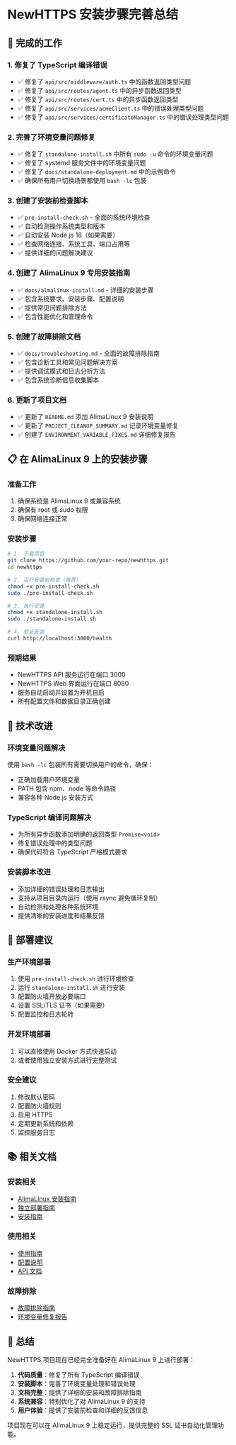 # NewHTTPS 安装步骤完善总结

## 🎯 完成的工作

### 1. 修复了 TypeScript 编译错误
- ✅ 修复了 `api/src/middleware/auth.ts` 中的函数返回类型问题
- ✅ 修复了 `api/src/routes/agent.ts` 中的异步函数返回类型
- ✅ 修复了 `api/src/routes/cert.ts` 中的异步函数返回类型  
- ✅ 修复了 `api/src/services/acmeClient.ts` 中的错误处理类型问题
- ✅ 修复了 `api/src/services/certificateManager.ts` 中的错误处理类型问题

### 2. 完善了环境变量问题修复
- ✅ 修复了 `standalone-install.sh` 中所有 `sudo -u` 命令的环境变量问题
- ✅ 修复了 systemd 服务文件中的环境变量问题
- ✅ 修复了 `docs/standalone-deployment.md` 中的示例命令
- ✅ 确保所有用户切换场景都使用 `bash -lc` 包装

### 3. 创建了安装前检查脚本
- ✅ `pre-install-check.sh` - 全面的系统环境检查
- ✅ 自动检测操作系统类型和版本
- ✅ 自动安装 Node.js 18（如果需要）
- ✅ 检查网络连接、系统工具、端口占用等
- ✅ 提供详细的问题解决建议

### 4. 创建了 AlimaLinux 9 专用安装指南
- ✅ `docs/almalinux-install.md` - 详细的安装步骤
- ✅ 包含系统要求、安装步骤、配置说明
- ✅ 提供常见问题排除方法
- ✅ 包含性能优化和管理命令

### 5. 创建了故障排除文档
- ✅ `docs/troubleshooting.md` - 全面的故障排除指南
- ✅ 包含诊断工具和常见问题解决方案
- ✅ 提供调试模式和日志分析方法
- ✅ 包含系统诊断信息收集脚本

### 6. 更新了项目文档
- ✅ 更新了 `README.md` 添加 AlimaLinux 9 安装说明
- ✅ 更新了 `PROJECT_CLEANUP_SUMMARY.md` 记录环境变量修复
- ✅ 创建了 `ENVIRONMENT_VARIABLE_FIXES.md` 详细修复报告

## 📋 在 AlimaLinux 9 上的安装步骤

### 准备工作
1. 确保系统是 AlimaLinux 9 或兼容系统
2. 确保有 root 或 sudo 权限
3. 确保网络连接正常

### 安装步骤
```bash
# 1. 下载项目
git clone https://github.com/your-repo/newhttps.git
cd newhttps

# 2. 运行安装前检查（推荐）
chmod +x pre-install-check.sh
sudo ./pre-install-check.sh

# 3. 执行安装
chmod +x standalone-install.sh
sudo ./standalone-install.sh

# 4. 验证安装
curl http://localhost:3000/health
```

### 预期结果
- NewHTTPS API 服务运行在端口 3000
- NewHTTPS Web 界面运行在端口 8080
- 服务自动启动并设置为开机自启
- 所有配置文件和数据目录正确创建

## 🔧 技术改进

### 环境变量问题解决
使用 `bash -lc` 包装所有需要切换用户的命令，确保：
- 正确加载用户环境变量
- PATH 包含 npm、node 等命令路径
- 兼容各种 Node.js 安装方式

### TypeScript 编译问题解决
- 为所有异步函数添加明确的返回类型 `Promise<void>`
- 修复错误处理中的类型问题
- 确保代码符合 TypeScript 严格模式要求

### 安装脚本改进
- 添加详细的错误处理和日志输出
- 支持从项目目录内运行（使用 rsync 避免循环复制）
- 自动检测和处理各种系统环境
- 提供清晰的安装进度和结果反馈

## 🚀 部署建议

### 生产环境部署
1. 使用 `pre-install-check.sh` 进行环境检查
2. 运行 `standalone-install.sh` 进行安装
3. 配置防火墙开放必要端口
4. 设置 SSL/TLS 证书（如果需要）
5. 配置监控和日志轮转

### 开发环境部署
1. 可以直接使用 Docker 方式快速启动
2. 或者使用独立安装方式进行完整测试

### 安全建议
1. 修改默认密码
2. 配置防火墙规则
3. 启用 HTTPS
4. 定期更新系统和依赖
5. 监控服务日志

## 📚 相关文档

### 安装相关
- [AlimaLinux 安装指南](docs/almalinux-install.md)
- [独立部署指南](docs/standalone-deployment.md)
- [安装指南](docs/install.md)

### 使用相关
- [使用指南](docs/usage.md)
- [配置说明](docs/config.md)
- [API 文档](docs/api.md)

### 故障排除
- [故障排除指南](docs/troubleshooting.md)
- [环境变量修复报告](ENVIRONMENT_VARIABLE_FIXES.md)

## 🎉 总结

NewHTTPS 项目现在已经完全准备好在 AlimaLinux 9 上进行部署：

1. **代码质量**：修复了所有 TypeScript 编译错误
2. **安装脚本**：完善了环境变量处理和错误处理
3. **文档完整**：提供了详细的安装和故障排除指南
4. **系统兼容**：特别优化了对 AlimaLinux 9 的支持
5. **用户体验**：提供了安装前检查和详细的反馈信息

项目现在可以在 AlimaLinux 9 上稳定运行，提供完整的 SSL 证书自动化管理功能。
